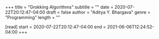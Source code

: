 +++
title = "Grokking Algorithms"
subtitle = ""
date = 2020-07-22T20:12:47-04:00
draft = false
author = "Aditya Y. Bhargava"
genre = "Programming"
length = ""

[read]
  start = 2020-07-22T20:12:47-04:00
  end = 2021-06-06T12:24:52-04:00
+++
